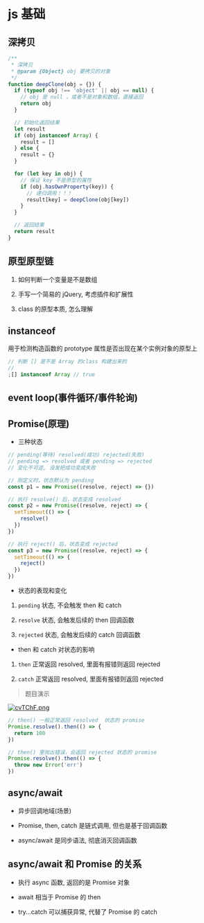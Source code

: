 # js 基础

## 深拷贝

```js
/**
 * 深拷贝
 * @param {Object} obj 要拷贝的对象
 */
function deepClone(obj = {}) {
  if (typeof obj !== 'object' || obj == null) {
    // obj 是 null ，或者不是对象和数组，直接返回
    return obj
  }

  // 初始化返回结果
  let result
  if (obj instanceof Array) {
    result = []
  } else {
    result = {}
  }

  for (let key in obj) {
    // 保证 key 不是原型的属性
    if (obj.hasOwnProperty(key)) {
      // 递归调用！！！
      result[key] = deepClone(obj[key])
    }
  }

  // 返回结果
  return result
}
```

## 原型原型链

1. 如何判断一个变量是不是数组

2. 手写一个简易的 jQuery, 考虑插件和扩展性

3. class 的原型本质, 怎么理解

## instanceof

用于检测构造函数的 prototype 属性是否出现在某个实例对象的原型上

```js
// 判断 [] 是不是 Array 的class 构建出来的
//
;[] instanceof Array // true
```

## event loop(事件循环/事件轮询)

## Promise(原理)

- 三种状态

```js
// pending(等待) resolved(成功) rejected(失败)
// pending => resolved 或者 pending => rejected
// 变化不可逆, 没发把成功变成失败

// 刚定义时，状态默认为 pending
const p1 = new Promise((resolve, reject) => {})

// 执行 resolve() 后，状态变成 resolved
const p2 = new Promise((resolve, reject) => {
  setTimeout(() => {
    resolve()
  })
})

// 执行 reject() 后，状态变成 rejected
const p3 = new Promise((resolve, reject) => {
  setTimeout(() => {
    reject()
  })
})
```

- 状态的表现和变化

1. `pending` 状态, 不会触发 then 和 catch

2. `resolve` 状态, 会触发后续的 then 回调函数

3. `rejected` 状态, 会触发后续的 catch 回调函数

- then 和 catch 对状态的影响

1. `then` 正常返回 resolved, 里面有报错则返回 rejected

2. `catch` 正常返回 resolved, 里面有报错则返回 rejected

> 题目演示

[![cvTChF.png](https://z3.ax1x.com/2021/04/25/cvTChF.png)](https://imgtu.com/i/cvTChF)

```js
// then() 一般正常返回 resolved  状态的 promise
Promise.resolve().then(() => {
  return 100
})

// then() 里抛出错误，会返回 rejected 状态的 promise
Promise.resolve().then(() => {
  throw new Error('err')
})
```

## async/await

- 异步回调地域(场景)

- Promise, then, catch 是链式调用, 但也是基于回调函数

- async/await 是同步语法, 彻底消灭回调函数

## async/await 和 Promise 的关系

- 执行 async 函数, 返回的是 Promise 对象

- await 相当于 Promise 的 then

- try...catch 可以捕获异常, 代替了 Promise 的 catch
